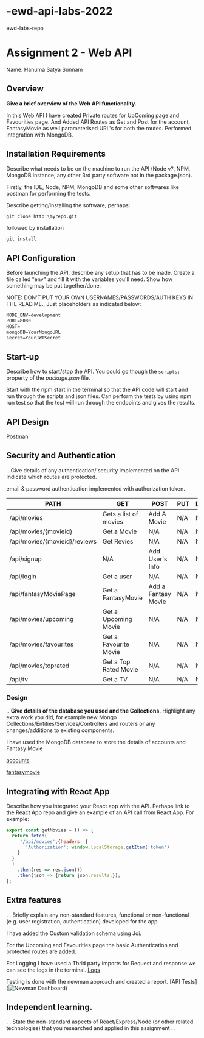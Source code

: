 # -ewd-api-labs-2022
ewd-labs-repo
# Assignment 2 - Web API

Name: Hanuma Satya Sunnam

## Overview

**Give a brief overview of the Web API functionality.**

In this Web API I have created Private routes for UpComing page and Favourities page. And Added API Routes as Get and Post for the account, FantasyMovie as well parameterised URL's for both the routes. Performed integration with MongoDB.


## Installation Requirements

Describe what needs to be on the machine to run the API (Node v?, NPM, MongoDB instance, any other 3rd party software not in the package.json). 

Firstly, the IDE, Node, NPM, MongoDB and some other softwares like postman for performing the tests.


Describe getting/installing the software, perhaps:

```bat
git clone http:\myrepo.git
```

followed by installation

```bat
git install
```

## API Configuration

Before launching the API, describe any setup that has to be made. Create a file called "env" and fill it with the variables you'll need. Show how something may be put together/done.

NOTE: DON'T PUT YOUR OWN USERNAMES/PASSWORDS/AUTH KEYS IN THE READ.ME., Just placeholders as indicated below:

```bat
NODE_ENV=development
PORT=8080
HOST=
mongoDB=YourMongoURL
secret=YourJWTSecret
```

## Start-up
Describe how to start/stop the API. You could go though the ``scripts:`` property of the *package.json* file.

Start with the npm start in the terminal so that the API code will start and run through the scripts and json files. Can perform the tests by using npm run test so that the test will run through the endpoints and gives the results.

## API Design

[Postman](![Postman](https://user-images.githubusercontent.com/91950953/171143688-bfa8a75e-f8d6-40a2-a241-c13b144f0acd.PNG))

## Security and Authentication

...Give details of any authentication/ security implemented on the API. Indicate which routes are protected.

email & password authentication implemented with authorization token.

| PATH                          | GET                       | POST                          | PUT  | DELETE |
| ----------------------------- | ------------------------- | ----------------------------- | ---- | ------ |
| /api/movies                   | Gets a list of movies     | Add A Movie                   | N/A  | N/A    |
| /api/movies/{movieid}         | Get a Movie               | N/A                           | N/A  | N/A    |
| /api/movies/{movieid}/reviews | Get Revies                | N/A                           | N/A  | N/A    |
| /api/signup                   | N/A                       | Add User's Info               | N/A  | N/A    |
| /api/login                    | Get a user                | N/A                           | N/A  | N/A    |
| /api/fantasyMoviePage         | Get a FantasyMovie        | Add a Fantasy Movie           | N/A  | N/A    |
| /api/movies/upcoming          | Get a Upcoming Movie      | N/A                           | N/A  | N/A    |
| /api/movies/favourites        | Get a Favourite Movie     | N/A                           | N/A  | N/A    |
| /api/movies/toprated          | Get a Top Rated Movie     | N/A                           | N/A  | N/A    |
| /api/tv                       | Get a TV                  | N/A                           | N/A  | N/A    |


### Design

.. **Give details of the database you used and the Collections.** Highlight any extra work you did, for example new Mongo Collections/Entities/Services/Controllers and routers or any changes/additions to existing components.

I have used the MongoDB database to store the details of accounts and Fantasy Movie 

[accounts](![db_accounts](https://user-images.githubusercontent.com/91950953/171151050-b18fde46-c879-49f6-92a3-6b55f991b941.PNG))

[fantasymovie](![db_fantasymovie](https://user-images.githubusercontent.com/91950953/171151191-10a74870-44d7-44ba-9db1-53281eaceb55.PNG))



## Integrating with React App

Describe how you integrated your React app with the API. Perhaps link to the React App repo and give an example of an API call from React App. For example: 

~~~Javascript
export const getMovies = () => {
  return fetch(
     '/api/movies',{headers: {
       'Authorization': window.localStorage.getItem('token')
    }
  }
  )
    .then(res => res.json())
    .then(json => {return json.results;});
};

~~~

## Extra features

. . Briefly explain any non-standard features, functional or non-functional (e.g. user registration, authentication) developed for the app  

I have added the Custom validation schema using Joi.

For the Upcoming and Favourities page the basic Authentication and protected routes are added.

For Logging I have used a Thrid party imports for Request and response we can see the logs in the terminal.
[Logs](![Logs](https://user-images.githubusercontent.com/91950953/171154282-37d6c688-d9d6-48c3-b1b4-ee2c8f1372d9.PNG))

Testing is done with the newman approach and created a report.
[API Tests](![Newman Dashboard](https://user-images.githubusercontent.com/91950953/171154684-3b303657-622f-4d58-8def-896bd50c7eb8.PNG))

## Independent learning.

. . State the non-standard aspects of React/Express/Node (or other related technologies) that you researched and applied in this assignment . .  


